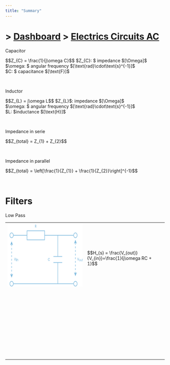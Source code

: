 ```yaml
---
title: "Summary"
---
```


# > [Dashboard]() > [Electrics Circuits AC](Electric%20Circuits%20AC/Electrics%20Circuits%20AC.md)

<div class="note">
    <p class="note-head highlight-salmon">Capacitor</p>
    <p class="note-bg">
	    $$Z_{C} = \frac{1}{j\omega C}$$
	    $Z_{C}: $ impedance $[\Omega]$<br>
	    $\omega: $ angular frequency $[\text{rad}\cdot\text{s}^{-1}]$<br>
	    $C: $ capacitance $[\text{F}]$<br>
    </p>
</div>
<br>

<div class="note">
    <p class="note-head highlight-salmon">Inductor</p>
    <p class="note-bg">
	    $$Z_{L} = j\omega L$$
	    $Z_{L}$: impedance $[\Omega]$<br>
	    $\omega: $ angular frequency $[\text{rad}\cdot\text{s}^{-1}]$<br>
	    $L: $inductance $[\text{H}]$<br>
    </p>
</div>
<br>

<div class="note">
    <p class="note-head highlight-salmon">Impedance in serie</p>
    <p class="note-bg">
	    $$Z_{total} = Z_{1} + Z_{2}$$
    </p>
</div>
<br>

<div class="note">
    <p class="note-head highlight-salmon">Impedance in parallel</p>
    <p class="note-bg">
	    $$Z_{total} = \left[\frac{1}{Z_{1}} + \frac{1}{Z_{2}}\right]^{-1}$$
    </p>
</div>
<br>

# <span class="highlight-salmon">Filters</span>

<div class="note">
    <p class="note-head highlight-peach">Low Pass</p>
    <div class="note-bg">
	    <table class="table-alignment">
		    <tr>
			    <td width="50%"> 
				    <center><img src="../../Electric Circuits AC/res/summary/LowPassFilter.png" style="height: 200px;width: auto"></center> <br>	
			    </td>
			    <td width="50%">
				$$H_{s} = \frac{V_{out}}{V_{in}}=\frac{1}{j\omega RC + 1}$$
			    </td>
		    </tr>
		    <tr>
			    <td>
				    <div class="graph" src="../../Electric Circuits AC/res/summary/1.json" style="width: maximum; height: 200px;"></div>
			    </td>
			    <td>
				    <div class="graph" src="../../Electric Circuits AC/res/summary/2.json" style="width: maximum; height: 200px;"></div>
			    </td>
		    </tr>
	    </table>
    </div>
</div>